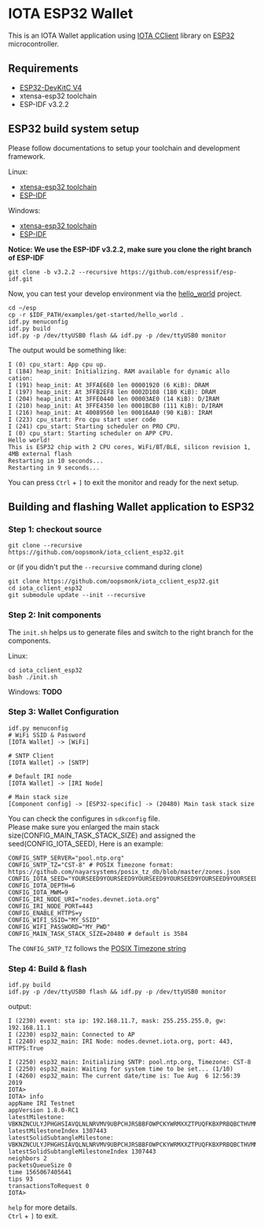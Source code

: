 # IOTA ESP32 Wallet  

This is an IOTA Wallet application using [IOTA CClient](https://github.com/iotaledger/entangled/tree/develop/cclient) library on [ESP32](https://en.wikipedia.org/wiki/ESP32) microcontroller.  

## Requirements  

* [ESP32-DevKitC V4](https://docs.espressif.com/projects/esp-idf/en/v3.2.2/get-started/get-started-devkitc.html#esp32-devkitc-v4-getting-started-guide)
* xtensa-esp32 toolchain
* ESP-IDF v3.2.2

## ESP32 build system setup  

Please follow documentations to setup your toolchain and development framework.

Linux:  
* [xtensa-esp32 toolchain](https://docs.espressif.com/projects/esp-idf/en/v3.2.2/get-started-cmake/linux-setup.html) 
* [ESP-IDF](https://docs.espressif.com/projects/esp-idf/en/v3.2.2/get-started-cmake/index.html#get-esp-idf) 

Windows:
* [xtensa-esp32 toolchain](https://docs.espressif.com/projects/esp-idf/en/v3.2.2/get-started-cmake/windows-setup.html#standard-setup-of-toolchain-for-windows-cmake) 
* [ESP-IDF](https://docs.espressif.com/projects/esp-idf/en/v3.2.2/get-started-cmake/index.html#windows-command-prompt) 

**Notice: We use the ESP-IDF v3.2.2, make sure you clone the right branch of ESP-IDF**

```
git clone -b v3.2.2 --recursive https://github.com/espressif/esp-idf.git
```


Now, you can test your develop environment via the [hello_world](https://github.com/espressif/esp-idf/tree/release/v3.2/examples/get-started/hello_world) project.  

```shell
cd ~/esp
cp -r $IDF_PATH/examples/get-started/hello_world .
idf.py menuconfig
idf.py build
idf.py -p /dev/ttyUSB0 flash && idf.py -p /dev/ttyUSB0 monitor
```

The output would be something like:  

```shell
I (0) cpu_start: App cpu up.
I (184) heap_init: Initializing. RAM available for dynamic allo
cation:
I (191) heap_init: At 3FFAE6E0 len 00001920 (6 KiB): DRAM
I (197) heap_init: At 3FFB2EF8 len 0002D108 (180 KiB): DRAM
I (204) heap_init: At 3FFE0440 len 00003AE0 (14 KiB): D/IRAM
I (210) heap_init: At 3FFE4350 len 0001BCB0 (111 KiB): D/IRAM
I (216) heap_init: At 40089560 len 00016AA0 (90 KiB): IRAM
I (223) cpu_start: Pro cpu start user code
I (241) cpu_start: Starting scheduler on PRO CPU.
I (0) cpu_start: Starting scheduler on APP CPU.
Hello world!
This is ESP32 chip with 2 CPU cores, WiFi/BT/BLE, silicon revision 1, 4MB external flash
Restarting in 10 seconds...
Restarting in 9 seconds...
```

You can press `Ctrl` + `]` to exit the monitor and ready for the next setup.  

## Building and flashing Wallet application to ESP32

### Step 1: checkout source  

```
git clone --recursive https://github.com/oopsmonk/iota_cclient_esp32.git
```

or (if you didn't put the `--recursive` command during clone)  

```
git clone https://github.com/oopsmonk/iota_cclient_esp32.git
cd iota_cclient_esp32
git submodule update --init --recursive
```

### Step 2: Init components

The `init.sh` helps us to generate files and switch to the right branch for the components.  

Linux:

```
cd iota_cclient_esp32
bash ./init.sh
```

Windows: **TODO**  

### Step 3: Wallet Configuration  

```
idf.py menuconfig
# WiFi SSID & Password
[IOTA Wallet] -> [WiFi]

# SNTP Client
[IOTA Wallet] -> [SNTP]

# Default IRI node
[IOTA Wallet] -> [IRI Node]

# Main stack size
[Component config] -> [ESP32-specific] -> (20480) Main task stack size

```

You can check the configures in `sdkconfig` file.  
Please make sure you enlarged the main stack size(CONFIG_MAIN_TASK_STACK_SIZE) and assigned the seed(CONFIG_IOTA_SEED), Here is an example:  

```
CONFIG_SNTP_SERVER="pool.ntp.org"
CONFIG_SNTP_TZ="CST-8" # POSIX Timezone format: https://github.com/nayarsystems/posix_tz_db/blob/master/zones.json
CONFIG_IOTA_SEED="YOURSEED9YOURSEED9YOURSEED9YOURSEED9YOURSEED9YOURSEED9YOURSEED9YOURSEED9YOURSEED9"
CONFIG_IOTA_DEPTH=6
CONFIG_IOTA_MWM=9
CONFIG_IRI_NODE_URI="nodes.devnet.iota.org"
CONFIG_IRI_NODE_PORT=443
CONFIG_ENABLE_HTTPS=y
CONFIG_WIFI_SSID="MY_SSID"
CONFIG_WIFI_PASSWORD="MY_PWD"
CONFIG_MAIN_TASK_STACK_SIZE=20480 # default is 3584
```

The `CONFIG_SNTP_TZ` follows the [POSIX Timezone string](https://github.com/nayarsystems/posix_tz_db/blob/master/zones.json)  

### Step 4: Build & flash

```
idf.py build
idf.py -p /dev/ttyUSB0 flash && idf.py -p /dev/ttyUSB0 monitor
```

output:  
```
I (2230) event: sta ip: 192.168.11.7, mask: 255.255.255.0, gw: 192.168.11.1
I (2230) esp32_main: Connected to AP
I (2240) esp32_main: IRI Node: nodes.devnet.iota.org, port: 443, HTTPS:True

I (2250) esp32_main: Initializing SNTP: pool.ntp.org, Timezone: CST-8
I (2250) esp32_main: Waiting for system time to be set... (1/10)
I (4260) esp32_main: The current date/time is: Tue Aug  6 12:56:39 2019
IOTA> 
IOTA> info
appName IRI Testnet 
appVersion 1.8.0-RC1 
latestMilestone: VBKNZNCULYJPHGHSIAVQLNLNRVMV9UBPCHJRSBBFOWPCKYWRMXXZTPUQFKBXPRBQBCTHVMMMZZJTQG999
latestMilestoneIndex 1307443 
latestSolidSubtangleMilestone: VBKNZNCULYJPHGHSIAVQLNLNRVMV9UBPCHJRSBBFOWPCKYWRMXXZTPUQFKBXPRBQBCTHVMMMZZJTQG999
latestSolidSubtangleMilestoneIndex 1307443 
neighbors 2 
packetsQueueSize 0 
time 1565067405641 
tips 93 
transactionsToRequest 0 
IOTA> 
```

`help` for more details.  
`Ctrl` + `]` to exit.  
